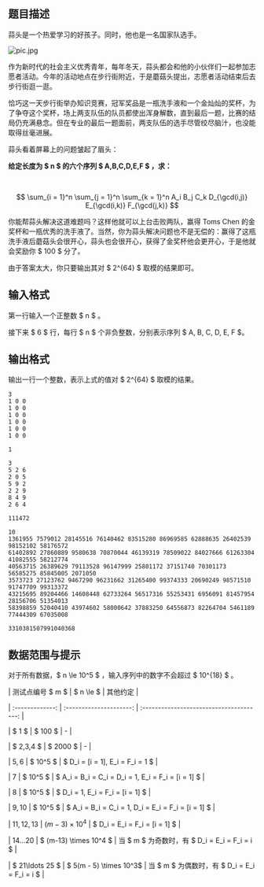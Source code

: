 ## 题目描述

蒜头是一个热爱学习的好孩子。同时，他也是一名国家队选手。

<img src="https://i.loli.net/2018/04/07/5ac84a7608540.jpg" alt="pic.jpg" title="pic.jpg" />

作为新时代的社会主义优秀青年，每年冬天，蒜头都会和他的小伙伴们一起参加志愿者活动。今年的活动地点在步行街附近，于是蘑菇头提出，志愿者活动结束后去步行街逛一逛。

恰巧这一天步行街举办知识竞赛，冠军奖品是一瓶洗手液和一个金灿灿的奖杯，为了争夺这个奖杯，场上两支队伍的队员都使出浑身解数，直到最后一题，比赛的结局仍充满悬念。但在专业的最后一题面前，两支队伍的选手尽管绞尽脑汁，也没能取得丝毫进展。

蒜头看着屏幕上的问题皱起了眉头：

**给定长度为 $ n $ 的六个序列 $ A,B,C,D,E,F $ ，求：**
​    
$$ \sum_{i = 1}^n \sum_{j = 1}^n \sum_{k = 1}^n A_i B_j C_k D_{\gcd(i,j)} E_{\gcd(i,k)} F_{\gcd(j,k)} $$ 

你能帮蒜头解决这道难题吗？这样他就可以上台击败两队，赢得 Toms Chen 的金奖杯和一瓶优秀的洗手液了。当然，你为蒜头解决问题也不是无偿的：赢得了这瓶洗手液后蘑菇头会很开心，蒜头也会很开心，获得了金奖杯他会更开心，于是他就会奖励你 $ 100 $ 分了。

由于答案太大，你只要输出其对 $ 2^{64} $ 取模的结果即可。


## 输入格式

第一行输入一个正整数 $ n $ 。

接下来 $ 6 $ 行，每行 $ n $ 个非负整数，分别表示序列 $ A, B, C, D, E, F $。


## 输出格式

输出一行一个整数，表示上式的值对 $ 2^{64} $ 取模的结果。


```input1
3
1 0 0
1 0 0
1 0 0
1 0 0
1 0 0
1 0 0
```

```output1
1
```

```input2
3
5 2 6
2 0 5
5 9 2
2 2 9
8 4 9
2 6 4
```

```output2
111472
```

```input3
10
1361955 7579012 28145516 76140462 83515280 86969585 62888635 26402539 98152102 58176572
61402892 27860889 9580638 70870044 46139319 78509022 84027666 61263304 41082555 58212774
40563715 26389629 79113528 96147999 25801172 37151740 70301173 56585275 85845005 2071050
3573723 27123762 9467290 96231662 31265400 99374333 20690249 98571510 91747709 99313372
43215695 89204466 14608448 62733264 56517316 55253431 6956091 81457954 28156706 51354013
58398859 52040410 43974602 58000642 37883250 64556873 82264704 5461189 77444309 67035008
```

```output3
3310381507991040368
```

## 数据范围与提示

对于所有数据，$ n \le 10^5 $ ，输入序列中的数字不会超过 $ 10^{18} $ 。

|   测试点编号 $ m $   |       $ n \le  $        |                   其他约定                   |
| :-------------: | :---------------------: | :--------------------------------------: |
|      $ 1 $      |         $ 100 $         |                    -                     |
|    $ 2,3,4 $    |        $ 2000 $         |                    -                     |
|      $5,6$      |        $ 10^5 $         |     $ D_i = [i = 1], E_i = F_i = 1 $     |
|       $7$       |        $ 10^5 $         | $ A_i = B_i = C_i = D_i = 1, E_i = F_i = [i = 1] $ |
|       $8$       |        $ 10^5 $         |     $ D_i = 1, E_i = F_i = [i = 1] $     |
|     $9,10$      |        $ 10^5 $         | $ A_i = B_i = C_i = 1, D_i = E_i = F_i = [i = 1] $ |
|   $11,12,13$    |  $(m - 3) \times 10^4$  |      $ D_i = E_i = F_i = [i = 1] $       |
| $14 \ldots 20$  | $ (m-13) \times 10^4 $  |  当 $ m $ 为奇数时，有 $ D_i = E_i = F_i = i $  |
| $ 21\ldots 25 $ | $ 5(m - 5) \times 10^3$ |  当 $ m $ 为偶数时，有 $ D_i = E_i = F_i = i $  |

